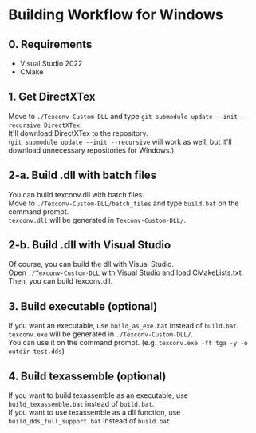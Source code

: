 # Building Workflow for Windows

## 0. Requirements

-   Visual Studio 2022
-   CMake

## 1. Get DirectXTex
Move to `./Texconv-Custom-DLL` and type `git submodule update --init --recursive DirectXTex`.  
It'll download DirectXTex to the repository.  
(`git submodule update --init --recursive` will work as well, but it'll download unnecessary repositories for Windows.)  

## 2-a. Build .dll with batch files

You can build texconv.dll with batch files.  
Move to `./Texconv-Custom-DLL/batch_files` and type `build.bat` on the command prompt.  
`texconv.dll` will be generated in `Texconv-Custom-DLL/`.  

## 2-b. Build .dll with Visual Studio

Of course, you can build the dll with Visual Studio.  
Open `./Texconv-Custom-DLL` with Visual Studio and load CMakeLists.txt.  
Then, you can build texconv.dll.  

## 3. Build executable (optional)

If you want an executable, use `build_as_exe.bat` instead of `build.bat`.  
`texconv.exe` will be generated in `./Texconv-Custom-DLL/`.  
You can use it on the command prompt. (e.g. `texconv.exe -ft tga -y -o outdir test.dds`)  

## 4. Build texassemble (optional)

If you want to build texassemble as an executable, use `build_texassemble.bat` instead of `build.bat`.  
If you want to use texassemble as a dll function, use `build_dds_full_support.bat` instead of `build.bat`.  
